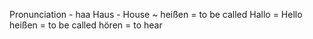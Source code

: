 Pronunciation - haa
Haus - House ~
heißen = to be called
Hallo = Hello
heißen = to be called
hören = to hear
